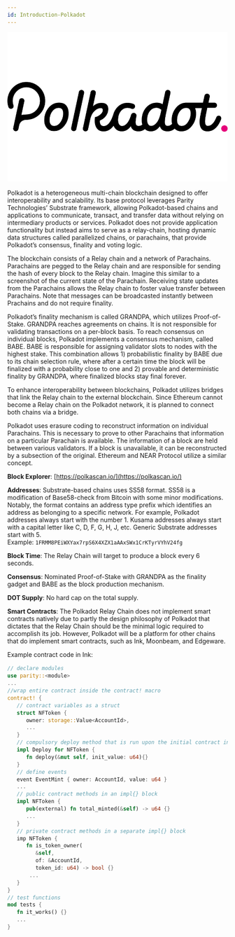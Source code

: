 ```yaml
---
id: Introduction-Polkadot
---
```

![Polkadot logo](logos/polkadot.png "=150x221")

Polkadot is a heterogeneous multi-chain blockchain designed to offer interoperability and scalability. Its base protocol leverages Parity Technologies’ Substrate framework, allowing Polkadot-based chains and applications to communicate, transact, and transfer data without relying on intermediary products or services. Polkadot does not provide application functionality but instead aims to serve as a relay-chain, hosting dynamic data structures called parallelized chains, or parachains, that provide Polkadot’s consensus, finality and voting logic.

The blockchain consists of a Relay chain and a network of Parachains. Parachains are pegged to the Relay chain and are responsible for sending the hash of every block to the Relay chain. Imagine this similar to a screenshot of the current state of the Parachain. Receiving state updates from the Parachains allows the Relay chain to foster value transfer between Parachains. Note that messages can be broadcasted instantly between Prachains and do not require finality.

Polkadot’s finality mechanism is called GRANDPA, which utilizes Proof-of-Stake. GRANDPA reaches agreements on chains. It is not responsible for validating transactions on a per-block basis. To reach consensus on individual blocks, Polkadot implements a consensus mechanism, called BABE. BABE is responsible for assigning validator slots to nodes with the highest stake. This combination allows 1) probabilistic finality by BABE due to its chain selection rule, where after a certain time the block will be finalized with a probability close to one and 2) provable and deterministic finality by GRANDPA, where finalized blocks stay final forever.

To enhance interoperability between blockchains, Polkadot utilizes bridges that link the Relay chain to the external blockchain. Since Ethereum cannot become a Relay chain on the Polkadot network, it is planned to connect both chains via a bridge.

Polkadot uses erasure coding to reconstruct information on individual Parachains. This is necessary to prove to other Parachains that information on a particular Parachain is available. The information of a block are held between various validators. If a block is unavailable, it can be reconstructed by a subsection of the original. Ethereum and NEAR Protocol utilize a similar concept.

**Block Explorer**: [https://polkascan.io/](https://polkascan.io/)

**Addresses**: Substrate-based chains uses SS58 format. SS58 is a modification of Base58-check from Bitcoin with some minor modifications. Notably, the format contains an address type prefix which identifies an address as belonging to a specific network. For example, Polkadot addresses always start with the number 1. Kusama addresses always start with a capital letter like C, D, F, G, H, J, etc. Generic Substrate addresses start with 5.<br />
Example: `1FRMM8PEiWXYax7rpS6X4XZX1aAAxSWx1CrKTyrVYhV24fg`

**Block Time**: The Relay Chain will target to produce a block every 6 seconds.

**Consensus**: Nominated Proof-of-Stake with GRANDPA as the finality gadget and BABE as the block production mechanism.

**DOT Supply**: No hard cap on the total supply.

**Smart Contracts**: The Polkadot Relay Chain does not implement smart contracts natively due to partly the design philosophy of Polkadot that dictates that the Relay Chain should be the minimal logic required to accomplish its job. However, Polkadot will be a platform for other chains that do implement smart contracts, such as Ink, Moonbeam, and Edgeware.

Example contract code in Ink:

```rust
// declare modules
use parity::<module>
...
//wrap entire contract inside the contract! macro
contract! {
   // contract variables as a struct
   struct NFToken {
      owner: storage::Value<AccountId>,
      ...
   }
   // compulsory deploy method that is run upon the initial contract instantiation
   impl Deploy for NFToken {
      fn deploy(&mut self, init_value: u64){}
   }
   // define events
   event EventMint { owner: AccountId, value: u64 } 
   ...
   // public contract methods in an impl{} block
   impl NFToken {
      pub(external) fn total_minted(&self) -> u64 {}
      ...
   }
   // private contract methods in a separate impl{} block
   imp NFToken {
      fn is_token_owner(
         &self, 
         of: &AccountId, 
         token_id: u64) -> bool {}
       ...
   }
}
// test functions
mod tests {
   fn it_works() {}
   ...
}
```